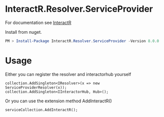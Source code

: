 # InteractR.Resolver.ServiceProvider
For documentation see [InteractR](https://github.com/madebykrol/InteractR)

Install from nuget.
```PowerShell
PM > Install-Package InteractR.Resolver.ServiceProvider -Version 8.0.0
```

# Usage
Either you can register the resolver and interactorhub yourself

```Csharp
collection.AddSingleton<IResolver>(x => new ServiceProviderResolver(x));
collection.AddSingleton<IInteractorHub, Hub>();
```
Or you can use the extension method AddInteractR()
```
serviceCollection.AddInteractR();
```